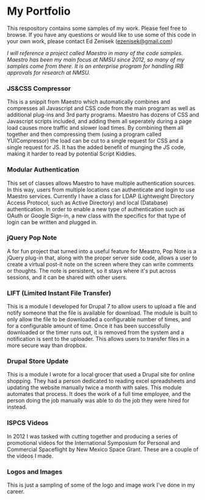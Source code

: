 # My Portfolio
This respository contains some samples of my work.  Please feel free to browse.
If you have any questions or would like to use some of this code in your own
work, please contact Ed Zenisek (ezenisek@gmail.com)

*I will reference a project called Maestro in many of the code samples.  Maestro
has been my main focus at NMSU since 2012, so many of my samples come from 
there.  It is an enterprise program for handling IRB approvals for research at 
NMSU.*

### JS&CSS Compressor
This is a snippit from Maestro which automatically combines and compresses all
Javascript and CSS code from the main program as well as additional plug-ins and
3rd party programs.  Maestro has dozens of CSS and Javascript scripts included,
and adding them all seperately during a page load causes more traffic and slower
load times.  By combining them all together and then compressing them (using a 
program called YUICompressor) the load can be cut to a single request for CSS 
and a single request for JS.  It has the added benefit of munging the JS code, 
making it harder to read by potential Script Kiddies.

### Modular Authentication
This set of classes allows Maestro to have multiple authentication sources.  In 
this way, users from multiple locations can authenticate and login to use
Maestro services.  Currently I have a class for LDAP (Lightweight Directory
Access Protocol, such as Active Directory) and local (Database) authentication.
In order to enable a new type of authentication such as OAuth or Google Sign-in, 
a new class with the specifics for that type of login can be written and plugged
in.

### jQuery Pop Note
A for fun project that turned into a useful feature for Meastro, Pop Note is a 
jQuery plug-in that, along with the proper server side code, allows a user to 
create a virtual post-it note on the screen where they can write comments or 
thoughts.  The note is persistent, so it stays where it's put across sessions,
and it can be shared with other users.

### LIFT (Limited Instant File Transfer)
This is a module I developed for Drupal 7 to allow users to upload a file and
notify someone that the file is available for download.  The module is built to
only allow the file to be downloaded a configurable number of times, and for a 
configurable amount of time.  Once it has been successfully downloaded or the 
timer runs out, it is removed from the system and a notification is sent to the 
uploader.  This allows users to transfer files in a more secure way than 
dropbox.

### Drupal Store Update
This is a module I wrote for a local grocer that used a Drupal site for online
shopping.  They had a person dedicated to reading excel spreadsheets and 
updating the website manually twice a month with sales.  This module automates
that process.  It does the work of a full time employee, and the person doing 
the job manually was able to do the job they were hired for instead.

### ISPCS Videos
In 2012 I was tasked with cutting together and producing a series of
promotional videos for the International Symposium for Personal and Commercial
Spaceflight by New Mexico Space Grant.  These are a couple of the videos I made.

### Logos and Images
This is just a sampling of some of the logo and image work I've done in my 
career.
